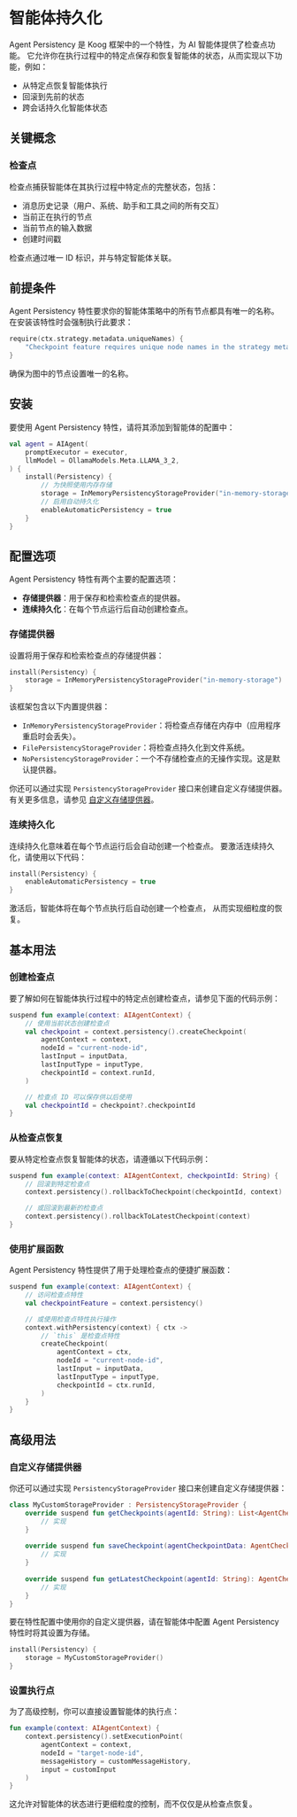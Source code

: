 # 智能体持久化

Agent Persistency 是 Koog 框架中的一个特性，为 AI 智能体提供了检查点功能。
它允许你在执行过程中的特定点保存和恢复智能体的状态，从而实现以下功能，例如：

- 从特定点恢复智能体执行
- 回滚到先前的状态
- 跨会话持久化智能体状态

## 关键概念

### 检查点

检查点捕获智能体在其执行过程中特定点的完整状态，包括：

- 消息历史记录（用户、系统、助手和工具之间的所有交互）
- 当前正在执行的节点
- 当前节点的输入数据
- 创建时间戳

检查点通过唯一 ID 标识，并与特定智能体关联。

## 前提条件

Agent Persistency 特性要求你的智能体策略中的所有节点都具有唯一的名称。
在安装该特性时会强制执行此要求：

<!--- INCLUDE
/*
KNIT ignore this example
-->
<!--- SUFFIX
*/
-->
```kotlin
require(ctx.strategy.metadata.uniqueNames) {
    "Checkpoint feature requires unique node names in the strategy metadata"
}
```

<!--- KNIT example-agent-persistency-01.kt -->

确保为图中的节点设置唯一的名称。

## 安装

要使用 Agent Persistency 特性，请将其添加到智能体的配置中：

<!--- INCLUDE
import ai.koog.agents.core.agent.AIAgent
import ai.koog.agents.snapshot.feature.Persistency
import ai.koog.agents.snapshot.providers.InMemoryPersistencyStorageProvider
import ai.koog.prompt.executor.llms.all.simpleOllamaAIExecutor
import ai.koog.prompt.llm.OllamaModels

val executor = simpleOllamaAIExecutor()
-->

```kotlin
val agent = AIAgent(
    promptExecutor = executor,
    llmModel = OllamaModels.Meta.LLAMA_3_2,
) {
    install(Persistency) {
        // 为快照使用内存存储
        storage = InMemoryPersistencyStorageProvider("in-memory-storage")
        // 启用自动持久化
        enableAutomaticPersistency = true
    }
}
```

<!--- KNIT example-agent-persistency-02.kt -->

## 配置选项

Agent Persistency 特性有两个主要的配置选项：

- **存储提供器**：用于保存和检索检查点的提供器。
- **连续持久化**：在每个节点运行后自动创建检查点。

### 存储提供器

设置将用于保存和检索检查点的存储提供器：

<!--- INCLUDE
import ai.koog.agents.core.agent.AIAgent
import ai.koog.agents.snapshot.feature.Persistency
import ai.koog.agents.snapshot.providers.InMemoryPersistencyStorageProvider
import ai.koog.prompt.executor.llms.all.simpleOllamaAIExecutor
import ai.koog.prompt.llm.OllamaModels

val agent = AIAgent(
    promptExecutor = simpleOllamaAIExecutor(),
    llmModel = OllamaModels.Meta.LLAMA_3_2,
) {
-->
<!--- SUFFIX 
} 
-->

```kotlin
install(Persistency) {
    storage = InMemoryPersistencyStorageProvider("in-memory-storage")
}
```

<!--- KNIT example-agent-persistency-03.kt -->

该框架包含以下内置提供器：

- `InMemoryPersistencyStorageProvider`：将检查点存储在内存中（应用程序重启时会丢失）。
- `FilePersistencyStorageProvider`：将检查点持久化到文件系统。
- `NoPersistencyStorageProvider`：一个不存储检查点的无操作实现。这是默认提供器。

你还可以通过实现 `PersistencyStorageProvider` 接口来创建自定义存储提供器。
有关更多信息，请参见 [自定义存储提供器](#custom-storage-providers)。

### 连续持久化

连续持久化意味着在每个节点运行后会自动创建一个检查点。
要激活连续持久化，请使用以下代码：

<!--- INCLUDE
import ai.koog.agents.core.agent.AIAgent
import ai.koog.agents.snapshot.feature.Persistency
import ai.koog.agents.snapshot.providers.InMemoryPersistencyStorageProvider
import ai.koog.prompt.executor.llms.all.simpleOllamaAIExecutor
import ai.koog.prompt.llm.OllamaModels

val agent = AIAgent(
    promptExecutor = simpleOllamaAIExecutor(),
    llmModel = OllamaModels.Meta.LLAMA_3_2,
) {
-->
<!--- SUFFIX 
} 
-->

```kotlin
install(Persistency) {
    enableAutomaticPersistency = true
}
```

<!--- KNIT example-agent-persistency-04.kt -->

激活后，智能体将在每个节点执行后自动创建一个检查点，
从而实现细粒度的恢复。

## 基本用法

### 创建检查点

要了解如何在智能体执行过程中的特定点创建检查点，请参见下面的代码示例：

<!--- INCLUDE
import ai.koog.agents.core.agent.context.AIAgentContext
import ai.koog.agents.snapshot.feature.persistency
import kotlin.reflect.typeOf

const val inputData = "some-input-data"
val inputType = typeOf<String>()
-->

```kotlin
suspend fun example(context: AIAgentContext) {
    // 使用当前状态创建检查点
    val checkpoint = context.persistency().createCheckpoint(
        agentContext = context,
        nodeId = "current-node-id",
        lastInput = inputData,
        lastInputType = inputType,
        checkpointId = context.runId,
    )

    // 检查点 ID 可以保存供以后使用
    val checkpointId = checkpoint?.checkpointId
}
```

<!--- KNIT example-agent-persistency-05.kt -->

### 从检查点恢复

要从特定检查点恢复智能体的状态，请遵循以下代码示例：

<!--- INCLUDE
import ai.koog.agents.core.agent.context.AIAgentContext
import ai.koog.agents.snapshot.feature.persistency
-->

```kotlin
suspend fun example(context: AIAgentContext, checkpointId: String) {
    // 回滚到特定检查点
    context.persistency().rollbackToCheckpoint(checkpointId, context)

    // 或回滚到最新的检查点
    context.persistency().rollbackToLatestCheckpoint(context)
}
```

<!--- KNIT example-agent-persistency-06.kt -->

### 使用扩展函数

Agent Persistency 特性提供了用于处理检查点的便捷扩展函数：

<!--- INCLUDE
import ai.koog.agents.core.agent.context.AIAgentContext
import ai.koog.agents.example.exampleAgentPersistency05.inputData
import ai.koog.agents.example.exampleAgentPersistency05.inputType
import ai.koog.agents.snapshot.feature.persistency
import ai.koog.agents.snapshot.feature.withPersistency
-->

```kotlin
suspend fun example(context: AIAgentContext) {
    // 访问检查点特性
    val checkpointFeature = context.persistency()

    // 或使用检查点特性执行操作
    context.withPersistency(context) { ctx ->
        // `this` 是检查点特性
        createCheckpoint(
            agentContext = ctx,
            nodeId = "current-node-id",
            lastInput = inputData,
            lastInputType = inputType,
            checkpointId = ctx.runId,
        )
    }
}
```
<!--- KNIT example-agent-persistency-07.kt -->

## 高级用法

### 自定义存储提供器

你还可以通过实现 `PersistencyStorageProvider` 接口来创建自定义存储提供器：

<!--- INCLUDE
import ai.koog.agents.snapshot.feature.AgentCheckpointData
import ai.koog.agents.snapshot.providers.PersistencyStorageProvider

/*
// KNIT: Ignore example
-->
<!--- SUFFIX
*/
-->
```kotlin
class MyCustomStorageProvider : PersistencyStorageProvider {
    override suspend fun getCheckpoints(agentId: String): List<AgentCheckpointData> {
        // 实现
    }
    
    override suspend fun saveCheckpoint(agentCheckpointData: AgentCheckpointData) {
        // 实现
    }
    
    override suspend fun getLatestCheckpoint(agentId: String): AgentCheckpointData? {
        // 实现
    }
}
```

<!--- KNIT example-agent-persistency-08.kt -->

要在特性配置中使用你的自定义提供器，请在智能体中配置 Agent Persistency 特性时将其设置为存储。

<!--- INCLUDE
import ai.koog.agents.core.agent.AIAgent
import ai.koog.agents.snapshot.feature.AgentCheckpointData
import ai.koog.agents.snapshot.feature.Persistency
import ai.koog.agents.snapshot.providers.PersistencyStorageProvider
import ai.koog.prompt.executor.llms.all.simpleOllamaAIExecutor
import ai.koog.prompt.llm.OllamaModels

class MyCustomStorageProvider : PersistencyStorageProvider {
    override suspend fun getCheckpoints(): List<AgentCheckpointData> {
        TODO("Not yet implemented")
    }

    override suspend fun saveCheckpoint(agentCheckpointData: AgentCheckpointData) {
        TODO("Not yet implemented")
    }

    override suspend fun getLatestCheckpoint(): AgentCheckpointData? {
        TODO("Not yet implemented")
    }
}

val agent = AIAgent(
    promptExecutor = simpleOllamaAIExecutor(),
    llmModel = OllamaModels.Meta.LLAMA_3_2,
) {
-->
<!--- SUFFIX 
} 
-->

```kotlin
install(Persistency) {
    storage = MyCustomStorageProvider()
}
```

<!--- KNIT example-agent-persistency-09.kt -->

### 设置执行点

为了高级控制，你可以直接设置智能体的执行点：

<!--- INCLUDE
import ai.koog.agents.core.agent.context.AIAgentContext
import ai.koog.agents.snapshot.feature.persistency
import ai.koog.prompt.message.Message.User
import kotlinx.serialization.json.JsonPrimitive

val customInput = JsonPrimitive("custom-input")
val customMessageHistory = emptyList<User>()
-->

```kotlin
fun example(context: AIAgentContext) {
    context.persistency().setExecutionPoint(
        agentContext = context,
        nodeId = "target-node-id",
        messageHistory = customMessageHistory,
        input = customInput
    )
}

```

<!--- KNIT example-agent-persistency-10.kt -->

这允许对智能体的状态进行更细粒度的控制，而不仅仅是从检查点恢复。